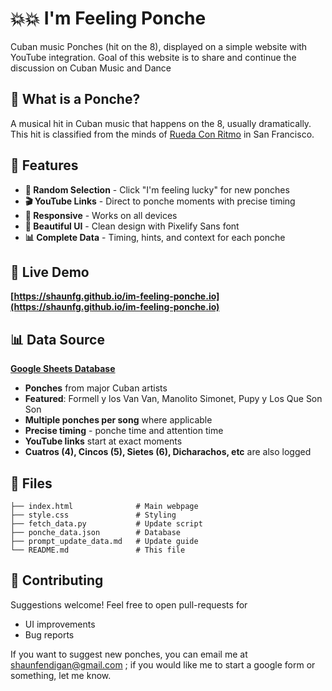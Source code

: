 # 💥💥 I'm Feeling Ponche
Cuban music Ponches (hit on the 8), displayed on a simple website with YouTube integration. Goal of this website is to share and continue the discussion on Cuban Music and Dance

## 🎯 What is a Ponche?

A musical hit in Cuban music that happens on the 8, usually dramatically. This hit is classified from the minds of [Rueda Con Ritmo](https://www.ruedaconritmo.com/) in San Francisco. 

## 🌟 Features

- **🎲 Random Selection** - Click "I'm feeling lucky" for new ponches
- **🎬 YouTube Links** - Direct to ponche moments with precise timing
- **📱 Responsive** - Works on all devices
- **🎨 Beautiful UI** - Clean design with Pixelify Sans font
- **📊 Complete Data** - Timing, hints, and context for each ponche

## 🚀 Live Demo

**[https://shaunfg.github.io/im-feeling-ponche.io](https://shaunfg.github.io/im-feeling-ponche.io)**

## 📊 Data Source

**[Google Sheets Database](https://docs.google.com/spreadsheets/d/16KsSO3aFWe80XplMn7k4pXi5tag0tUaQbjYFhsjGNO8/edit)**

- **Ponches** from major Cuban artists
- **Featured**: Formell y los Van Van, Manolito Simonet, Pupy y Los Que Son Son
- **Multiple ponches per song** where applicable
- **Precise timing** - ponche time and attention time
- **YouTube links** start at exact moments
- **Cuatros (4), Cincos (5), Sietes (6), Dicharachos, etc** are also logged

## 📁 Files

```
├── index.html              # Main webpage
├── style.css               # Styling
├── fetch_data.py           # Update script
├── ponche_data.json        # Database
├── prompt_update_data.md   # Update guide
└── README.md               # This file
```
## 🤝 Contributing

Suggestions welcome! Feel free to open pull-requests for 
- UI improvements
- Bug reports

If you want to suggest new ponches, you can email me at shaunfendigan@gmail.com ; if you would like me to start a google form or something, let me know. 
